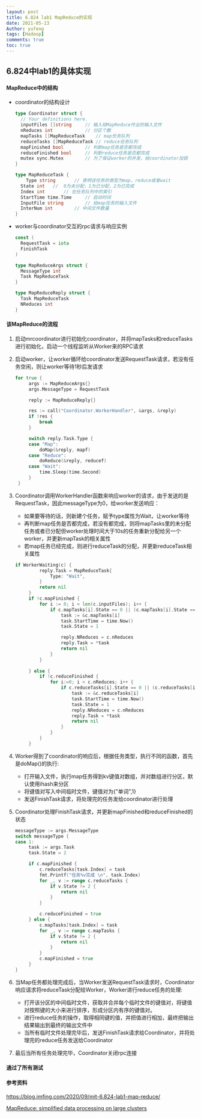 ```yaml
---
layout: post
title: 6.824 lab1 MapReduce的实现
date: 2021-05-13
Author: yufeng 
tags: [Hadoop]
comments: true
toc: true
---
```


## 6.824中lab1的具体实现

#### MapReduce中的结构

* coordinator的结构设计

  ```go
  type Coordinator struct {
  	// Your definitions here.
  	inputFiles []string		// 输入给MapReduce作业的输入文件
  	nReduces int			// 分区个数
  	mapTasks []MapReduceTask	// map任务队列
  	reduceTasks []MapReduceTask	// reduce任务队列
  	mapFinished bool		// 判断map任务是否都完成
  	reduceFinished bool		// 判断reduce任务是否都完成
  	mutex sync.Mutex		// 为了保证worker的并发，给coordinator加锁
  }
  
  type MapReduceTask {
      Type string		// 表明该任务的类型为map，reduce或者wait
  	State int	//  0为未分配，1为已分配，2为已完成
  	Index int		// 在任务队列中的索引
  	StartTime time.Time		// 启动时间
  	InputFile string		// 给map任务的输入文件
  	InterNum int		// 中间文件数量
  }
  ```

* worker与coordinator交互的rpc请求与响应实例

  ```go
  const (
  	RequestTask = iota
  	FinishTask
  )
  
  type MapReduceArgs struct {
  	MessageType int
  	Task MapReduceTask
  }
  
  type MapReduceReply struct {
  	Task MapReduceTask
  	NReduces int
  }
  ```

#### 该MapReduce的流程

1. 启动mrcoordinator进行初始化coordinator，并将mapTasks和reduceTasks进行初始化，启动一个线程监听从Worker来的RPC请求

2. 启动worker，让worker循环给coordinator发送RequestTask请求，若没有任务空闲，则让worker等待1秒后发请求

   ```go
   for true {
   		args := MapReduceArgs{}
   		args.MessageType = RequestTask
   
   		reply := MapReduceReply{}
   
   		res := call("Coordinator.WorkerHandler", &args, &reply)
   		if !res {
   			break
   		}
   
   		switch reply.Task.Type {
   		case "Map":
   			doMap(&reply, mapf)
   		case "Reduce":
   			doReduce(&reply, reducef)
   		case "Wait":
   			time.Sleep(time.Second)
   		}
   	}
   ```

3. Coordinator调用WorkerHandler函数来响应worker的请求，由于发送的是RequestTask，因此messageType为0，给worker发送响应：

   * 如果要等待的话，则新建个任务，赋予type属性为Wait，让worker等待
   * 再判断map任务是否都完成，若没有都完成，则将mapTasks里的未分配任务或者已分配但worker处理时间大于10s的任务重新分配给另一个worker，并更新mapTask的相关属性
   * 若map任务已经完成，则进行reduceTask的分配，并更新reduceTask相关属性

   ```go
   if WorkerWaiting(c) {
   			reply.Task = MapReduceTask{
   				Type: "Wait",
   			}
   			return nil
   		}
   		if !c.mapFinished {
   			for i := 0; i < len(c.inputFiles); i++ {
   				if c.mapTasks[i].State == 0 || (c.mapTasks[i].State == 1 && time.Since(c.mapTasks[i].StartTime) > 10*time.Second) {
   					task := &c.mapTasks[i]
   					task.StartTime = time.Now()
   					task.State = 1
   
   					reply.NReduces = c.nReduces
   					reply.Task = *task
   					return nil
   				}
   			}
   			
   		} else {
   			if !c.reduceFinished {
   				for i:=0; i < c.nReduces; i++ {
   					if c.reduceTasks[i].State == 0 || (c.reduceTasks[i].State == 1 && time.Since(c.reduceTasks[i].StartTime) > 10*time.Second) {
   						task := &c.reduceTasks[i]
   						task.StartTime = time.Now()
   						task.State = 1
   						reply.NReduces = c.nReduces
   						reply.Task = *task
   						return nil
   					}
   				}
   			}
   		}
   ```

4. Worker得到了coordinator的响应后，根据任务类型，执行不同的函数，首先是doMap()的执行:

   * 打开输入文件，执行map任务得到kv键值对数组，并对数组进行分区，默认使用ihash来分区
   * 将键值对写入中间临时文件，键值对为{"单词",1}
   * 发送FinishTask请求，将处理完的任务发给coordinator进行处理

5. Coordinator处理FinishTask请求，并更新mapFinished和reduceFinished的状态

   ```go
   messageType := args.MessageType
   switch messageType {	
   case 1:
   		task := args.Task
   		task.State = 2
   
   		if c.mapFinished {
   			c.reduceTasks[task.Index] = task
   			fmt.Printf("任务%v完成 \n", task.Index)
   			for _, v := range c.reduceTasks {
   				if v.State != 2 {
   					return nil
   				}
   			}
   
   			c.reduceFinished = true
   		} else {
   			c.mapTasks[task.Index] = task
   			for _, v := range c.mapTasks {
   				if v.State != 2 {
   					return nil
   				}
   			}
   			c.mapFinished = true
   		}
   }
   ```

6. 当Map任务都处理完成后，当Worker发送RequestTask请求时，Coordinator响应请求将reduceTask分配给Worker，Worker进行reduce任务的处理:

   * 打开该分区的中间临时文件，获取并合并每个临时文件的键值对，将键值对按照键的大小来进行排序，形成分区内有序的键值对。
   * 进行reduce任务的操作，取得相同键的值，并把值进行相加，最终把输出结果输出到最终的输出文件中
   * 当所有临时文件处理完毕后，发送FinishTask请求给Coordinator，并将处理完的reduce任务发送给Coordinator

7. 最后当所有任务处理完毕，Coordinator关闭rpc连接

#### 通过了所有测试

#### 参考资料

https://blog.imfing.com/2020/09/mit-6.824-lab1-map-reduce/

[MapReduce: simplified data processing on large clusters](https://dl.acm.org/doi/abs/10.1145/1327452.1327492)

